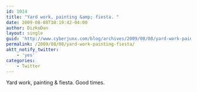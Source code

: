 ```yaml
---
id: 1014
title: "Yard work, painting &amp; fiesta. "
date: 2009-08-08T10:19:42-04:00
author: DizkoDan
layout: single
guid: 'http://www.cyberjunx.com/blog/archives/2009/08/08/yard-work-painting-fiesta/'
permalink: /2009/08/08/yard-work-painting-fiesta/
aktt_notify_twitter:
    - 'yes'
categories:
    - Twitter
---
```


Yard work, painting &amp; fiesta. Good times.